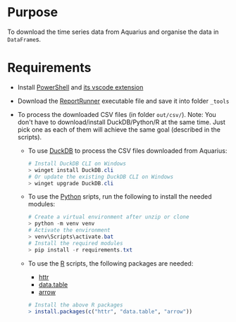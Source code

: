 # Purpose

To download the time series data from Aquarius and organise the data in `DataFrame`s.

# Requirements

- Install [PowerShell](https://github.com/PowerShell/PowerShell) and [its vscode extension](https://marketplace.visualstudio.com/items?itemName=ms-vscode.PowerShell)
- Download the [ReportRunner](https://github.com/AquaticInformatics/getting-started/releases/ReportRunner) executable file and save it into folder `_tools`
- To process the downloaded CSV files (in folder `out/csv/`). Note: You don't have to download/install DuckDB/Python/R at the same time. Just pick one as each of them will achieve the same goal (described in the scripts).

    - To use [DuckDB](https://duckdb.org) to process the CSV files downloaded from Aquarius:
      ```powershell
      # Install DuckDB CLI on Windows
      > winget install DuckDB.cli
      # Or update the existing DuckDB CLI on Windows
      > winget upgrade DuckDB.cli
      ```
    - To use the [Python](https://www.microsoft.com/store/productId/9NRWMJP3717K?ocid=pdpshare) sripts, run the following to install the needed modules:
      ```powershell
      # Create a virtual environment after unzip or clone
      > python -m venv venv
      # Activate the environment
      > venv\Scripts\activate.bat
      # Install the required modules
      > pip install -r requirements.txt
      ```
    - To use the [R](https://cran.r-project.org/) scripts, the following packages are needed:
      - [httr](https://cran.r-project.org/web/packages/httr/index.html)
      - [data.table](https://cran.r-project.org/web/packages/data.table/index.html)
      - [arrow](https://cran.r-project.org/web/packages/arrow/index.html)

      ```r
      # Install the above R packages
      > install.packages(c("httr", "data.table", "arrow"))
      ```
